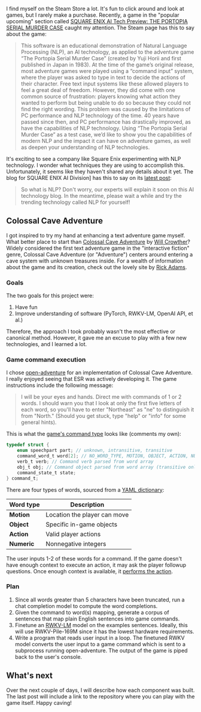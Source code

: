 I find myself on the Steam Store a lot. It's fun to click around and look at games, but I rarely make a purchase. Recently, a game in the "popular upcoming" section called [SQUARE ENIX AI Tech Preview: THE PORTOPIA SERIAL MURDER CASE](https://store.steampowered.com/app/2280000/SQUARE_ENIX_AI_Tech_Preview_THE_PORTOPIA_SERIAL_MURDER_CASE/) caught my attention. The Steam page has this to say about the game:

>This software is an educational demonstration of Natural Language Processing (NLP), an AI technology, as applied to the adventure game “The Portopia Serial Murder Case” (created by Yuji Horii and first published in Japan in 1983). At the time of the game’s original release, most adventure games were played using a “command input” system, where the player was asked to type in text to decide the actions of their character. Free text input systems like these allowed players to feel a great deal of freedom. However, they did come with one common source of frustration: players knowing what action they wanted to perform but being unable to do so because they could not find the right wording. This problem was caused by the limitations of PC performance and NLP technology of the time. 40 years have passed since then, and PC performance has drastically improved, as have the capabilities of NLP technology. Using “The Portopia Serial Murder Case” as a test case, we’d like to show you the capabilities of modern NLP and the impact it can have on adventure games, as well as deepen your understanding of NLP technologies.

It's exciting to see a company like Square Enix experimenting with NLP technology. I wonder what techniques they are using to accomplish this. Unfortunately, it seems like they haven't shared any details about it yet. The blog for SQUARE ENIX AI Division] has this to say on its [latest post](https://www.jp.square-enix.com/ai-division/en/2023/04/square-enix-ai-tech-preview-the-portopia-serial-murder-case-will-be-available.html):

> So what is NLP? Don't worry, our experts will explain it soon on this AI technology blog. In the meantime, please wait a while and try the trending technology called NLP for yourself!

## Colossal Cave Adventure

I got inspired to try my hand at enhancing a text adventure game myself. What better place to start than [Colossal Cave Adventure](https://en.wikipedia.org/wiki/Colossal_Cave_Adventure) by [Will Crowther](https://en.wikipedia.org/wiki/William_Crowther_(programmer))? Widely considered the first text adventure game in the "interactive fiction" genre, Colossal Cave Adventure (or "Adventure") centers around entering a cave system with unknown treasures inside. For a wealth of information about the game and its creation, check out the lovely site by [Rick Adams](https://rickadams.org/adventure/).

### Goals

The two goals for this project were:

1. Have fun
2. Improve understanding of software (PyTorch, RWKV-LM, OpenAI API, et al.)

Therefore, the approach I took probably wasn't the most effective or canonical method. However, it gave me an excuse to play with a few new technologies, and I learned a lot.

### Game command execution

I chose [open-adventure](https://gitlab.com/esr/open-adventure) for an implementation of Colossal Cave Adventure. I really enjoyed seeing that ESR was actively developing it. The game instructions include the following message:

> I will be your eyes and hands. Direct me with commands of 1 or 2 words. I should warn you that I look at only the first five letters of each word, so you'll have to enter "Northeast" as "ne" to distinguish it from "North." (Should you get stuck, type "help" or "info" for some general hints).

This is what the [game's command type](https://gitlab.com/esr/open-adventure/-/blob/f0119f8431be30713e29ef89a63a45d0fa28111c/advent.h#L282) looks like (comments my own):

```c
typedef struct {
    enum speechpart part; // unknown, intransitive, transitive
    command_word_t word[2]; // NO_WORD_TYPE, MOTION, OBJECT, ACTION, NUMERIC
    verb_t verb; // Command verb parsed from word array
    obj_t obj; // Command object parsed from word array (transitive only)
    command_state_t state;
} command_t;
```

There are four types of words, sourced from a [YAML dictionary](https://gitlab.com/esr/open-adventure/-/blob/f0119f8431be30713e29ef89a63a45d0fa28111c/adventure.yaml):

|Word type|Description|
|-|-|
|**Motion**|Location the player can move|
|**Object**|Specific in-game objects|
|**Action**|Valid player actions|
|**Numeric**|Nonnegative integers|

The user inputs 1-2 of these words for a command. If the game doesn't have enough context to execute an action, it may ask the player followup questions. Once enough context is available, it [performs the action](https://gitlab.com/esr/open-adventure/-/blob/f0119f8431be30713e29ef89a63a45d0fa28111c/main.c#L1165).

### Plan

1. Since all words greater than 5 characters have been truncated, run a chat completion model to compute the word completions.
2. Given the command to word(s) mapping, generate a corpus of sentences that map plain English sentences into game commands.
3. Finetune an [RWKV-LM]() model on the examples sentences. Ideally, this will use RWKV-Pile-169M since it has the lowest hardware requirements.
4. Write a program that reads user input in a loop. The finetuned RWKV model converts the user input to a game command which is sent to a subprocess running open-adventure. The output of the game is piped back to the user's console.

## What's next

Over the next couple of days, I will describe how each component was built. The last post will include a link to the repository where you can play with the game itself. Happy caving!